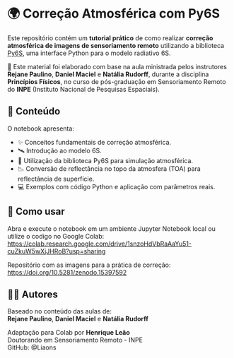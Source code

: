 # 🌍 Correção Atmosférica com Py6S

Este repositório contém um **tutorial prático** de como realizar **correção atmosférica de imagens de sensoriamento remoto** utilizando a biblioteca [Py6S](https://py6s.readthedocs.io/en/latest/), uma interface Python para o modelo radiativo 6S.

📌 Este material foi elaborado com base na aula ministrada pelos instrutores **Rejane Paulino**, **Daniel Maciel** e **Natália Rudorff**, durante a disciplina **Princípios Físicos**, no curso de pós-graduação em Sensoriamento Remoto do **INPE** (Instituto Nacional de Pesquisas Espaciais).


## 📘 Conteúdo

O notebook apresenta:

- ✨ Conceitos fundamentais de correção atmosférica.
- 🛰️ Introdução ao modelo 6S.
- 🧪 Utilização da biblioteca Py6S para simulação atmosférica.
- 📉 Conversão de reflectância no topo da atmosfera (TOA) para reflectância de superfície.
- 💻 Exemplos com código Python e aplicação com parâmetros reais.

## 🚀 Como usar
Abra e execute o notebook em um ambiente Jupyter Notebook local ou utilize o codigo no Google Colab:
https://colab.research.google.com/drive/1snzoHdVbRaAaYu51-cuZkuW5wXjJHRoB?usp=sharing

Repositório com as imagens para a prática de correção:
https://doi.org/10.5281/zenodo.15397592

## 👨‍💻 Autores
Baseado no conteúdo das aulas de: \
**Rejane Paulino**, **Daniel Maciel** e **Natália Rudorff**

Adaptação para Colab por **Henrique Leão** \
Doutorando em Sensoriamento Remoto - INPE \
GitHub: @Liaons

